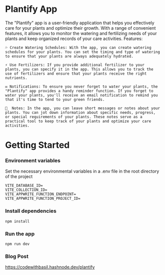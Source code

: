 # Plantify App

The "Plantify" app is a user-friendly application that helps you effectively care for your plants and optimize their growth. With a range of convenient features, it allows you to monitor the watering and fertilizing needs of your plants and keep organized records of your care activities.
Features:

    💦 Create Watering Schedules: With the app, you can create watering schedules for your plants. You can set the timing and type of watering to ensure that your plants are always adequately hydrated.

    ⚡ Use Fertilizers: If you provide additional fertilizer to your plants, you can specify it in the app. This allows you to track the use of fertilizers and ensure that your plants receive the right nutrients.

    ✉️ Notifications: To ensure you never forget to water your plants, the "Plantify" app provides a handy reminder function. If you forget to water your plants, you'll receive an email notification to remind you that it's time to tend to your green friends.

    📝  Notes: In the app, you can leave short messages or notes about your plants. You can jot down information about specific needs, progress, or special requirements of your plants. These notes serve as a practical tool to keep track of your plants and optimize your care activities.

# Getting Started

### Environment variables

Set the necessary environmental variables in a .env file in the root directory of the project

    VITE_DATABASE_ID=
    VITE_COLLECTION_ID=
    VITE_APPWRITE_FUNCTION_ENDPOINT=
    VITE_APPWRITE_FUNCTION_PROJECT_ID=

### Install dependencies

    npm install

### Run the app

    npm run dev

### Blog Post

https://codewithbasil.hashnode.dev/plantify
